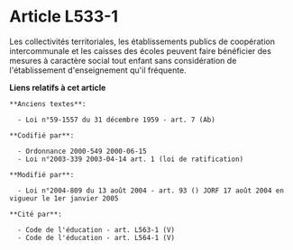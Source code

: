 # Article L533-1

Les collectivités territoriales, les établissements publics de coopération intercommunale et les caisses des écoles peuvent
faire bénéficier des mesures à caractère social tout enfant sans considération de l'établissement d'enseignement qu'il
fréquente.

**Liens relatifs à cet article**

	**Anciens textes**:

	  - Loi n°59-1557 du 31 décembre 1959 - art. 7 (Ab)

	**Codifié par**:

	  - Ordonnance 2000-549 2000-06-15
	  - Loi n°2003-339 2003-04-14 art. 1 (loi de ratification)

	**Modifié par**:

	  - Loi n°2004-809 du 13 août 2004 - art. 93 () JORF 17 août 2004 en vigueur le 1er janvier 2005

	**Cité par**:

	  - Code de l'éducation - art. L563-1 (V)
	  - Code de l'éducation - art. L564-1 (V)
